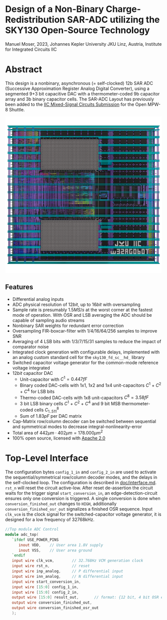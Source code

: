 # Design of a Non-Binary Charge-Redistribution SAR-ADC utilizing the SKY130 Open-Source Technology
Manuel Moser, 2023, Johannes Kepler University JKU Linz, Austria, Institute for Integrated Circuits IIC

# Abstract
 This design is a nonbinary, asynchronous (= self-clocked) 12b SAR ADC (Successive Approximation Register Analog Digital Converter), using a segmented 9+3 bit capacitive DAC with a thermometer-coded 9b capacitor array and 3b binary capacitor cells. The SAR-ADC Layout has previously been added to the [IIC Mixed-Signal Circuits Submission](https://github.com/iic-jku/mpw8-submission) for the Open MPW-8 Shuttle. 

![ADC top 3D render with Blender](doc/img/top.png)

## Features 
* Differential analog inputs
* ADC physical resolution of $12 bit$, up to $16 bit$ with oversampling
* Sample rate is presumably $1.5MS/s$ at the worst corner at the fastest mode of operation. With OSR and LSB averaging the ADC should be capable of sampling audio streams
* Nonbinary SAR weights for redundant error correction
* Oversampling FIR-boxcar-filter with 1/4/16/64/256 samples to improve SNR
* Averaging of 4 LSB bits with 1/3/7/15/31 samples to reduce the impact of comparator noise
* Integrated clock generation with configurable delays, implemented with an analog custom standard cell for the `sky130_fd_sc__hd_` library
* Switched capacitor voltage generator for the common-mode reference voltage integrated
* $12 bit$ capacitor DAC
  * Unit-capacitor with $C^{1}=0.447 fF$
  * Binary coded DAC-cells with 1x1, 1x2 and 1x4 unit-capacitors $C^{1}$ + $C^{2}$ + $C^{4}$ for LSB bits
  * Thermo-coded DAC-cells with 1x8 unit-capacitors $C^{8}=3.58fF$
  * 3 bit LSB binary cells $C^{1}$ + $C^{2}$ + $C^{4}$ and 9 bit MSB thermometer-coded cells $C^{8}_{1..511}$
  * Sum of $1.83pF$ per DAC matrix
* Cap-Matrix row/column decoder can be switched between sequential and symmetrical modes to decrease integral-nonlinearity-error
* Total area of $442 \mu m \cdot 402\mu m = 178.000 \mu m^2$
* 100% open source, licensed with [Apache 2.0](LICENSE)

# Top-Level Interface
The configuration bytes `config_1_in` and `config_2_in` are used to activate the sequential/symmetrical row/column decoder modes, and the delays in the self-clocked loop. The configuration is described in [doc/interface.md](doc/Interface.md). `rst_n` will reset the circuit active-low. After reset de-assertion the circuit waits for the trigger signal `start_conversion_in`, an edge-detection-circuit ensures only one conversion is triggered. A single conversion is done when `conversion_finished_out` changes to `HIGH`, additionally `conversion_finished_osr_out` signalizes a finished OSR sequence. Input `clk_vcm` is the clock signal for the switched-capacitor voltage generator, it is designed for a low frequency of 32768kHz.

```verilog
//Top module ADC Control
module adc_top(
   `ifdef USE_POWER_PINS
      inout VDD,	// User area 1.8V supply
      inout VSS,	// User area ground
   `endif
   input wire clk_vcm,        // 32.768Hz VCM generation clock
   input wire rst_n,          // reset
   input wire inp_analog,     // P differential input
   input wire inn_analog,     // N differential input
   input wire start_conversion_in,   
   input wire [15:0] config_1_in,    
   input wire [15:0] config_2_in,    
   output wire [15:0] result_out,       // format: {12 bit, 4 bit OSR extension}    
   output wire conversion_finished_out,
   output wire conversion_finished_osr_out
   );
```


